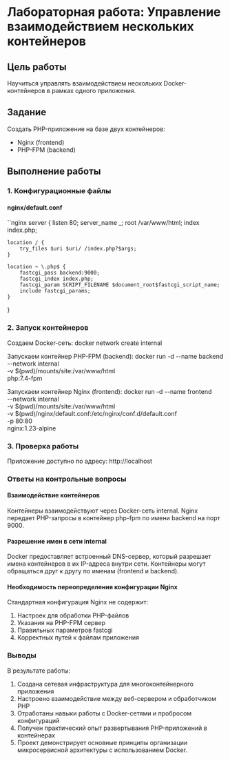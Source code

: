 # Лабораторная работа: Управление взаимодействием нескольких контейнеров

## Цель работы
Научиться управлять взаимодействием нескольких Docker-контейнеров в рамках одного приложения.

## Задание
Создать PHP-приложение на базе двух контейнеров:
- Nginx (frontend)
- PHP-FPM (backend)

## Выполнение работы

### 1. Конфигурационные файлы

#### nginx/default.conf
``nginx
server {
    listen 80;
    server_name _;
    root /var/www/html;
    index index.php;
    
    location / {
        try_files $uri $uri/ /index.php?$args;
    }
    
    location ~ \.php$ {
        fastcgi_pass backend:9000;
        fastcgi_index index.php;
        fastcgi_param SCRIPT_FILENAME $document_root$fastcgi_script_name;
        include fastcgi_params;
    }
}

### 2. Запуск контейнеров
Создаем Docker-сеть:
docker network create internal

Запускаем контейнер PHP-FPM (backend):
docker run -d --name backend \
  --network internal \
  -v $(pwd)/mounts/site:/var/www/html \
  php:7.4-fpm

Запускаем контейнер Nginx (frontend):
docker run -d --name frontend \
  --network internal \
  -v $(pwd)/mounts/site:/var/www/html \
  -v $(pwd)/nginx/default.conf:/etc/nginx/conf.d/default.conf \
  -p 80:80 \
  nginx:1.23-alpine

### 3. Проверка работы
Приложение доступно по адресу: http://localhost


### Ответы на контрольные вопросы

#### Взаимодействие контейнеров
Контейнеры взаимодействуют через Docker-сеть internal. Nginx передает PHP-запросы в контейнер php-fpm по имени backend на порт 9000.

#### Разрешение имен в сети internal
Docker предоставляет встроенный DNS-сервер, который разрешает имена контейнеров в их IP-адреса внутри сети. Контейнеры могут обращаться друг к другу по именам (frontend и backend).

#### Необходимость переопределения конфигурации Nginx
Стандартная конфигурация Nginx не содержит:

1. Настроек для обработки PHP-файлов
2. Указания на PHP-FPM сервер
3. Правильных параметров fastcgi
4. Корректных путей к файлам приложения

### Выводы
В результате работы:

1. Создана сетевая инфраструктура для многоконтейнерного приложения
2. Настроено взаимодействие между веб-сервером и обработчиком PHP
3. Отработаны навыки работы с Docker-сетями и пробросом конфигураций
4. Получен практический опыт развертывания PHP-приложений в контейнерах
5. Проект демонстрирует основные принципы организации микросервисной архитектуры с использованием Docker.